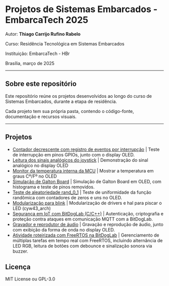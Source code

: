 # Projetos de Sistemas Embarcados - EmbarcaTech 2025

Autor: **Thiago Carrijo Rufino Rabelo**

Curso: Residência Tecnológica em Sistemas Embarcados

Instituição: EmbarcaTech - HBr

Brasília, março de 2025

---

## Sobre este repositório

Este repositório reúne os projetos desenvolvidos ao longo do curso de Sistemas Embarcados, durante a etapa de residência.

Cada projeto tem sua própria pasta, contendo o código-fonte, documentação e recursos visuais.

---

## Projetos

- [Contador decrescente com registro de eventos por interrupção](./projetos/count_oled_btn_int) | Teste de interrupção em pinos GPIOs, junto com o display OLED.
- [Leitura dos sinais analógicos do joystick](./projetos/joystick_test) | Demonstração do sinal analógico no display OLED
- [Monitor da temperatura interna da MCU](./projetos/temp_oled/) | Mostrar a temperatura em graus Cº/Fº no OLED
- [Simulação de Galton Board](./projetos/galton_board/) | Simulação de Galton Board em OLED, com histograma e teste de pinos removidos.
- [Teste de aleatoriedade rand_0_1](./projetos/rand_test/) | Teste de uniformidade da função randômica com contadores de zeros e uns no OLED.
- [Modularização para blink](./projetos/blink_led/) | Modularização de drivers e hal para piscar o LED (cyw43_arch)
- [Segurança em IoT com BitDogLab (C/C++)](./projetos/mqtt/) | Autenticação, criptografia e proteção contra ataques em comunicação MQTT com a BitDogLab.
- [Gravador e reprodutor de áudio](./projetos/sintetizador_audio/) | Gravação e reprodução de áudio, junto com exibição da forma de onda no display OLED.
- [Atividade roteirizada com FreeRTOS na BitDogLab](./projetos/FreeRTOS_led_button_buzzer/) | Gerenciamento de múltiplas tarefas em tempo real com FreeRTOS, incluindo alternância de LED RGB, leitura de botões com debounce e sinalização sonora via buzzer.

## Licença

MIT License ou GPL-3.0
